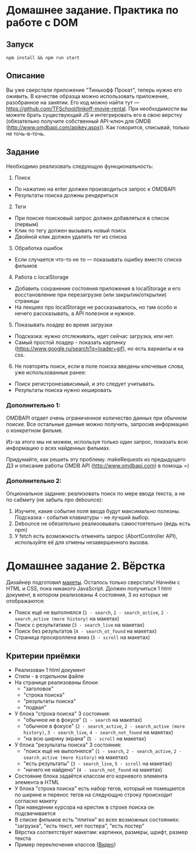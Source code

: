 # Домашнее задание. Практика по работе с DOM

## Запуск
```
npm install && npm run start
```

## Описание 
Вы уже сверстали приложение "Тинькофф Прокат", теперь нужно его оживить.
В качестве образца можно использовать приложение, разобранное на занятии. Его код можно найти тут — https://github.com/TFSchool/tinkoff-movie-rental.
При необходимости вы можете брать существующий JS и интегрировать его в свою верстку (обязательно получите собственный API-ключ для OMDB (http://www.omdbapi.com/apikey.aspx)). Как говорится, списывай, только не точь-в-точь.

## Задание
Необходимо реализовать следующую функциональность:
1. Поиск
  - По нажатию на enter должен производиться запрос к OMDBAPI
  - Результаты поиска должны рендериться
2. Теги
  - При поиске поисковый запрос должен добавляться в список (первым)
  - Клик по тегу должен вызывать новый поиск
  - Двойной клик должен удалять тег из списка
3. Обработка ошибок
  - Если случается что-то не то — показывать ошибку вместо списка фильмов
4. Работа с localStorage
  - Добавить сохранение состояния приложения в localStorage и его восстановление при перезагрузке (или закрытии/открытии) страницы
  - На лекциях про localStorage не рассказывалось, но там особо и нечего рассказывать, а API полезное и нужное.
5. Показывать лоадер во время загрузки
  - Подсказка: нужно отслеживать, идет сейчас загрузка, или нет.
  - Самый простой лоадер - показать картинку (https://www.google.ru/search?q=loader+gif), но есть варианты и на css.
6. Не повторять поиск, если в поле поиска введены ключевые слова, уже использованные ранее:
  - Поиск регистронезависимый, и это следует учитывать.
  - Результаты поиска нужно кешировать

### Дополнительно 1:

OMDBAPI отдает очень ограниченное количество данных при обычном поиске. Все остальные данные можно получить, запросив информацию о конкретном фильме.

Из-за этого мы не можем, используя только один запрос, показать всю информацию о всех найденных фильмах.

Придумайте, как решить эту проблему. makeRequests из предыдущего ДЗ и описание работы OMDB API (http://www.omdbapi.com) в помощь =)

### Дополнительно 2: 

Опциональное задание: реализовать поиск по мере ввода текста, а не по сабмиту (не забыть про debounce):

1. Изучите, какие события поля ввода будут максимально полезны. Подсказка - события клавиатуры - не лучший выбор.
2. Debounce не обязательно реализовывать самостоятельно (ведь есть npm)
3. У fetch есть возможность отменять запрос (AbortController API), используйте её для отмены незавершенного вызова.

# Домашнее задание 2. Вёрстка

Дизайнер подготовил [макеты](https://www.figma.com/file/C2mEGWuoABmUq2wel1UlFuKX/tfschool→front-end). Осталось только сверстать! Начнём с HTML и CSS, пока никакого JavaScript. Должен получиться 1 html документ, в котором реализованы 4 состояния, 3 из которых не отображаются:
- Поиск ещё не выполнялся (`1 - search`, `2 - search_active`, `2 - search_active (more history)` на макетах)
- Поиск с результатами (`3 - search_live` на макетах)
- Поиск без результатов (`4 - search_ot_found` на макетах)
- Страница проскроллена вниз (`5 - scroll` на макетах)

## Критерии приёмки

- Реализован 1 html документ
- Стили - в отдельном файле
- На странице реализованы блоки:
  - "заголовок"
  - "строка поиска"
  - "результаты поиска"
  - "подвал"
- У блока "строка поиска" 3 состояния:
  - "обычное не в фокусе" (`1 - search` на макетах)
  - "обычное в фокусе" (`2 - search_active`, `2 - search_active (more history)`, `3 - search_live`, `4 - search_not_found` на макетах)
  - "на всю ширину экрана" (`5 - scroll` на макетах)
- У блока "результаты поиска" 3 состояния:
  - "поиск ещё не выполнялся" (`1 - search`, `2 - search_active`, `2 - search_active (more history)` на макетах)
  - "есть результаты" (`3 - search_live`, `5 - scroll` на макетах)
  - "ничего не найдено" (`4 - search_not_found` на макетах)
- Состояние блока задаётся классом его корневого элемента элемента в HTML
- У блока "строка поиска" есть набор тегов, который не помещается по ширине и перенос тегов на следующую строку происходит согласно макету
- При наведении курсора на крестик в строке поиска он подсвечивается
- В списке фильмов есть "плитки" во всех возможных состояниях: "загрузка", "есть текст, нет постера", "есть постер"
- Вёрстка соответствует макетам: картинки, размеры, шрифт, размер текста
- Пример переключения классов ([Видео](https://www.youtube.com/watch?v=ob2HiSRfbf8&feature=youtu.be&ab_channel=IT%27sTinkoff))
